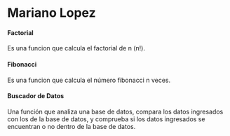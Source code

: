 # Mariano Lopez

#### Factorial
Es una funcion que calcula el factorial de n (n!).

#### Fibonacci
Es una funcion que calcula el número fibonacci n veces.

#### Buscador de Datos
Una función que analiza una base de datos, compara los datos ingresados con los de la base de datos, y comprueba si los datos ingresados se encuentran o no dentro de la base de datos.